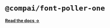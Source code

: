 # `@compai/font-poller-one`

[**Read the docs &rarr;**](https://components.ai/docs/typefaces/poller-one)
